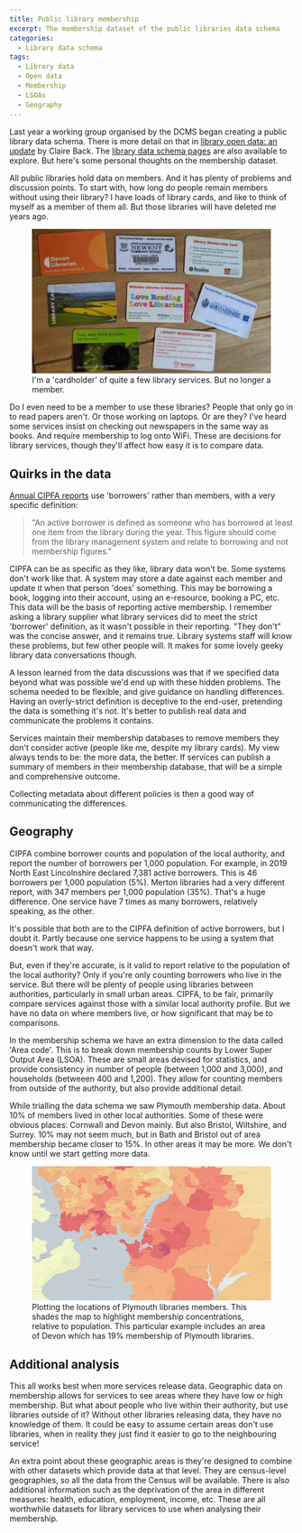 ```yaml
---
title: Public library membership
excerpt: The membership dataset of the public libraries data schema
categories:
  - Library data schema
tags:
  - Library data
  - Open data
  - Membership
  - LSOAs
  - Geography
---
```


Last year a working group organised by the DCMS began creating a public library data schema. There is more detail on that in [library open data: an update](https://dcmslibraries.blog.gov.uk/2020/08/03/library-open-data-an-update/) by Claire Back. The [library data schema pages](https://schema.librarydata.uk) are also available to explore. But here's some personal thoughts on the membership dataset.

All public libraries hold data on members. And it has plenty of problems and discussion points. To start with, how long do people remain members without using their library? I have loads of library cards, and like to think of myself as a member of them all. But those libraries will have deleted me years ago.

<figure>
  <img src="https://github.com/LibrariesHacked/librarieshacked.github.io/raw/master/images/2020-08-24-library-cards.jpg" alt="A set of library cards including a school library and 7 other library services"/>
  <figcaption>I'm a 'cardholder' of quite a few library services. But no longer a member.</figcaption>
</figure>

Do I even need to be a member to use these libraries? People that only go in to read papers aren't. Or those working on laptops. Or are they? I've heard some services insist on checking out newspapers in the same way as books. And require membership to log onto WiFi. These are decisions for library services, though they'll affect how easy it is to compare data.

## Quirks in the data

[Annual CIPFA reports](https://www.cipfa.org/services/comparative-profiles/public-libraries/cipfastats-library-profiles-english-authorities-2019) use 'borrowers' rather than members, with a very specific definition:

> "An active borrower is defined as someone who has borrowed at least one item from the library during the year. This figure should come from the library management system and relate to borrowing and not membership figures."

CIPFA can be as specific as they like, library data won't be. Some systems don't work like that. A system may store a date against each member and update it when that person 'does' something. This may be borrowing a book, logging into their account, using an e-resource, booking a PC, etc. This data will be the basis of reporting active membership. I remember asking a library supplier what library services did to meet the strict 'borrower' definition, as it wasn't possible in their reporting. "They don't" was the concise answer, and it remains true. Library systems staff will know these problems, but few other people will. It makes for some lovely geeky library data conversations though.

A lesson learned from the data discussions was that if we specified data beyond what was possible we'd end up with these hidden problems. The schema needed to be flexible, and give guidance on handling differences. Having an overly-strict definition is deceptive to the end-user, pretending the data is something it's not. It's better to publish real data and communicate the problems it contains.

Services maintain their membership databases to remove members they don't consider active (people like me, despite my library cards). My view always tends to be: the more data, the better. If services can publish a summary of members in their membership database, that will be a simple and comprehensive outcome.

Collecting metadata about different policies is then a good way of communicating the differences.

## Geography

CIPFA combine borrower counts and population of the local authority, and report the number of borrowers per 1,000 population. For example, in 2019 North East Lincolnshire declared 7,381 active borrowers. This is 46 borrowers per 1,000 population (5%). Merton libraries had a very different report, with 347 members per 1,000 population (35%). That's a huge difference. One service have 7 times as many borrowers, relatively speaking, as the other.

It's possible that both are to the CIPFA definition of active borrowers, but I doubt it. Partly because one service happens to be using a system that doesn't work that way.

But, even if they're accurate, is it valid to report relative to the population of the local authority? Only if you're only counting borrowers who live in the service. But there will be plenty of people using libraries between authorities, particularly in small urban areas. CIPFA, to be fair, primarily compare services against those with a similar local authority profile. But we have no data on where members live, or how significant that may be to comparisons.

In the membership schema we have an extra dimension to the data called 'Area code'. This is to break down membership counts by Lower Super Output Area (LSOA). These are small areas devised for statistics, and provide consistency in number of people (between 1,000 and 3,000), and households (betweeen 400 and 1,200). They allow for counting members from outside of the authority, but also provide additional detail.

While trialling the data schema we saw Plymouth membership data. About 10% of members lived in other local authorities. Some of these were obvious places: Cornwall and Devon mainly. But also Bristol, Wiltshire, and Surrey. 10% may not seem much, but in Bath and Bristol out of area membership became closer to 15%. In other areas it may be more. We don't know until we start getting more data.

<figure>
  <img src="https://github.com/LibrariesHacked/librarieshacked.github.io/raw/master/images/2020-08-24-plymouth-members.png" alt="Plymouth library membership plotted on a map and shaded by concentration of members relative to population"/>
  <figcaption>Plotting the locations of Plymouth libraries members. This shades the map to highlight membership concentrations, relative to population. This particular example includes an area of Devon which has 19% membership of Plymouth libraries.</figcaption>
</figure>

## Additional analysis

This all works best when more services release data. Geographic data on membership allows for services to see areas where they have low or high membership. But what about people who live within their authority, but use libraries outside of it? Without other libraries releasing data, they have no knowledge of them. It could be easy to assume certain areas don't use libraries, when in reality they just find it easier to go to the neighbouring service!

An extra point about these geographic areas is they're designed to combine with other datasets which provide data at that level. They are census-level geographies, so all the data from the Census will be available. There is also additional information such as the deprivation of the area in different measures: health, education, employment, income, etc. These are all worthwhile datasets for library services to use when analysing their membership.